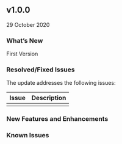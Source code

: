 ## **v1.0.0**
29 October 2020

### **What’s New**
First Version

### **Resolved/Fixed Issues**
The update addresses the following issues:

| Issue | Description|
|--|--|
| | |

### **New Features and Enhancements**

### **Known Issues**